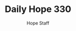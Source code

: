 ---
image: /assets/img/daily-hope-default-artwork.png
title: Daily Hope 330
number: 330
categories:
  - Daily Hope
author: Hope Staff
notes: Daily Hope 330
embed: >-
  EMBED_GOES_HERE
---